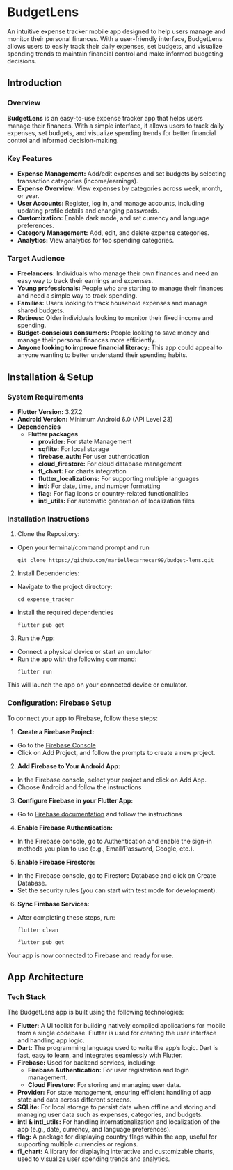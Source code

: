 
# BudgetLens

An intuitive expense tracker mobile app designed to help users manage and monitor their personal finances. With a user-friendly interface, BudgetLens allows users to easily track their daily expenses, set budgets, and visualize spending trends to maintain financial control and make informed budgeting decisions.

## Introduction

### Overview

**BudgetLens** is an easy-to-use expense tracker app that helps users manage their finances. With a simple interface, it allows users to track daily expenses, set budgets, and visualize spending trends for better financial control and informed decision-making.

### Key Features

- **Expense Management:** Add/edit expenses and set budgets by selecting transaction categories (income/earnings).
- **Expense Overview:** View expenses by categories across week, month, or year.
- **User Accounts:** Register, log in, and manage accounts, including updating profile details and changing passwords.
- **Customization:** Enable dark mode, and set currency and language preferences.
- **Category Management:** Add, edit, and delete expense categories.
- **Analytics:** View analytics for top spending categories.

### Target Audience

- **Freelancers:** Individuals who manage their own finances and need an easy way to track their earnings and expenses.
- **Young professionals:**  People who are starting to manage their finances and need a simple way to track spending.
- **Families:** Users looking to track household expenses and manage shared budgets.
- **Retirees:** Older individuals looking to monitor their fixed income and spending.
- **Budget-conscious consumers:** People looking to save money and manage their personal finances more efficiently.
- **Anyone looking to improve financial literacy:** This app could appeal to anyone wanting to better understand their spending habits.

## Installation & Setup

### System Requirements

- **Flutter Version:** 3.27.2
- **Android Version:** Minimum Android 6.0 (API Level 23)
- **Dependencies**
    * **Flutter packages**
        * **provider:** For state Management
        * **sqflite:** For local storage
        * **firebase_auth:** For user authentication
        * **cloud_firestore:** For cloud database management
        * **fl_chart:** For charts integration
        * **flutter_localizations:** For supporting multiple languages
        * **intl:** For date, time, and number formatting
        * **flag:** For flag icons or country-related functionalities
        * **intl_utils:** For automatic generation of localization files

### Installation Instructions

1. Clone the Repository:
- Open your terminal/command prompt and run
  ```
  git clone https://github.com/mariellecarnecer99/budget-lens.git
  ```

2. Install Dependencies:
- Navigate to the project directory:
  ```
  cd expense_tracker
  ```

- Install the required dependencies
  ```
  flutter pub get
  ```

3. Run the App:
- Connect a physical device or start an emulator
- Run the app with the following command:
  ```
  flutter run
  ```

This will launch the app on your connected device or emulator.


### Configuration: Firebase Setup

To connect your app to Firebase, follow these steps:

1. **Create a Firebase Project:**
- Go to the [Firebase Console](https://console.firebase.google.com/)
- Click on Add Project, and follow the prompts to create a new project.
2. **Add Firebase to Your Android App:**
- In the Firebase console, select your project and click on Add App.
- Choose Android and follow the instructions
3. **Configure Firebase in your Flutter App:**
- Go to [Firebase documentation](https://firebase.google.com/docs/flutter/setup?platform=android) and follow the instructions
4. **Enable Firebase Authentication:**
- In the Firebase console, go to Authentication and enable the sign-in methods you plan to use (e.g., Email/Password, Google, etc.).
5. **Enable Firebase Firestore:**
- In the Firebase console, go to Firestore Database and click on Create Database.
- Set the security rules (you can start with test mode for development).
6. **Sync Firebase Services:**
- After completing these steps, run:
  ```
  flutter clean
  ```
  ```
  flutter pub get
  ```
Your app is now connected to Firebase and ready for use.

## App Architecture

### Tech Stack

The BudgetLens app is built using the following technologies:

- **Flutter:** A UI toolkit for building natively compiled applications for mobile from a single codebase. Flutter is used for creating the user interface and handling app logic.
- **Dart:** The programming language used to write the app’s logic. Dart is fast, easy to learn, and integrates seamlessly with Flutter.
- **Firebase:** Used for backend services, including:
    - **Firebase Authentication:** For user registration and login management.
    - **Cloud Firestore:** For storing and managing user data.
- **Provider:** For state management, ensuring efficient handling of app state and data across different screens.
- **SQLite:** For local storage to persist data when offline and storing and managing user data such as expenses, categories, and budgets.
- **intl & intl_utils:** For handling internationalization and localization of the app (e.g., date, currency, and language preferences).
- **flag:** A package for displaying country flags within the app, useful for supporting multiple currencies or regions.
- **fl_chart:** A library for displaying interactive and customizable charts, used to visualize user spending trends and analytics.
